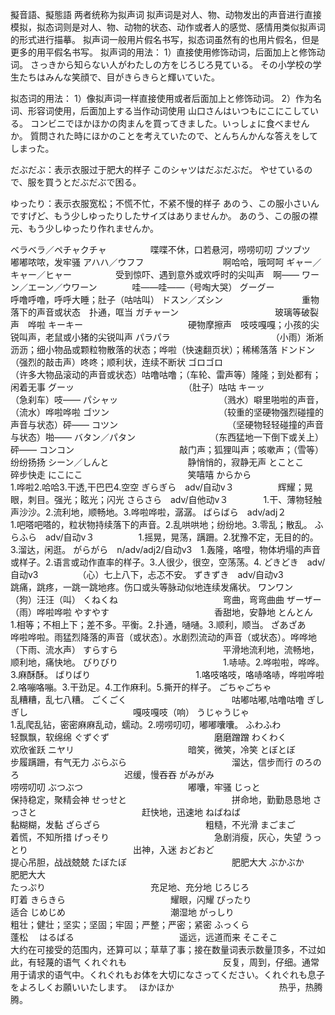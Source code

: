 擬音語、擬態語
两者统称为拟声词
拟声词是对人、物、动物发出的声音进行直接模拟，拟态词则是对人、物、动物的状态、动作或者人的感觉、感情用类似拟声词的形式进行描摹。
拟声词一般用片假名书写，拟态词虽然有的也用片假名，但是更多的用平假名书写。
拟声词的用法：
1）直接使用修饰动词，后面加上と修饰动词。
さっきから知らない人がわたしの方をじろじろ見ている。
その小学校の学生たちはみんな笑顔で、目がきらきらと輝いていた。

拟态词的用法：
1）像拟声词一样直接使用或者后面加上と修饰动词。
2）作为名词、形容词使用，后面加上する当作动词使用
山口さんはいつもにこにこしている。
コンビニでほかほかの肉まんを買ってきました。いっしょに食べませんか。
質問された時にほかのことを考えていたので、とんちんかんな答えをしてしまった。  

だぶだぶ：表示衣服过于肥大的样子
このシャツはだぶだぶだ。
やせているので、服を買うとだぶだぶで困る。

ゆったり：表示衣服宽松；不慌不忙，不紧不慢的样子
あのう、この服小さいんですげど、もう少しゆったりしたサイズはありませんか。
あのう、この服の襟元、もう少しゆったり作れませんか。

ベラベラ／ペチャクチャ　　　　　喋喋不休，口若悬河，唠唠叨叨
ブツブツ　　　　　　　　　　　　嘟嘟哝哝，发牢骚
アハハ／ウフフ　　　　　　　　　啊哈哈，哦呵呵
ギャー／キャー／ヒャー　　　　　受到惊吓、遇到意外或欢呼时的尖叫声　啊——
ワーン／エーン／ウワーン　　　　哇——哇——（号啕大哭）
グーグー　　　　　　　　　　　　呼噜呼噜，呼呼大睡；肚子（咕咕叫）
ドスン／ズシン　　　　　　　　　重物落下的声音或状态　扑通，哐当
ガチャーン　　　　　　　　　　　玻璃等破裂声　哗啦
キーキー　　　　　　　　　　　　硬物摩擦声　吱吱嘎嘎；小孩的尖锐叫声，老鼠或小猪的尖锐叫声
パラパラ　　　　　　　　　　　　（小雨）淅淅沥沥；细小物品或颗粒物散落的状态；哗啦（快速翻页状）；稀稀落落
ドンドン　　　　　　　　　　　　（强烈的敲击声）咚咚；顺利状，连续不断状
ゴロゴロ　　　　　　　　　　　　（许多大物品滚动的声音或状态）咕噜咕噜；（车轮、雷声等）隆隆；到处都有；闲着无事
グーッ　　　　　　　　　　　　　（肚子）咕咕
キーッ　　　　　　　　　　　　　（急刹车）吱——
パシャッ　　　　　　　　　　　　（溅水）噼里啪啦的声音，（流水）哗啦哗啦
ゴツン　　　　　　　　　　　　　（较重的坚硬物强烈碰撞的声音与状态）砰——
コツン　　　　　　　　　　　　　（坚硬物轻轻碰撞的声音与状态）啪——
バタン／パタン　　　　　　　　　（东西猛地一下倒下或关上）砰——
コンコン　　　　　　　　　　　　敲门声；狐狸叫声；咳嗽声；（雪等）纷纷扬扬
シーン／しんと　　　　　　　　　静悄悄的，寂静无声
とことこ　　　　　　　　　　　　碎步快走
にこにこ　　　　　　　　　　　　笑嘻嘻
からから　　　　　　　　　　　　1.哗啦2.哈哈3.干透,干巴巴4.空空
ぎらぎら　adv/自动v３　　　　　辉耀；晃眼，刺目。强光；眩光；闪光
さらさら　adv/自他动v３　　　　1.干、薄物轻触声沙沙。2.流利地，顺畅地。3.哗啦哗啦，潺潺。
ばらばら　adv/adj２　　　　　　1.吧嗒吧嗒的，粒状物持续落下的声音。2.乱哄哄地；纷纷地。3.零乱；散乱。
ふらふら　adv/自动v３　　　　　1.摇晃，晃荡，蹒跚。2.犹豫不定，无目的的。3.溜达，闲逛。
がらがら　n/adv/adj2/自动v3　1.轰隆，咯噔，物体坍塌的声音或样子。2.语言或动作直率的样子。3.人很少，很空，空荡荡。4.
どきどき　adv/自动v3　　　　　（心）七上八下，忐忑不安。
ずきずき　adv/自动v3　　　　　　跳痛，跳疼，一跳一跳地疼。伤口或头等脉动似地连续发痛状。
ワンワン　　                （狗）汪汪（叫）
くねくね　　　　　　　　　　　　弯曲，弯弯曲曲
ザーザー　　　　　　　　　　　　（雨）哗啦哗啦
やすやす　　　　　　　　　　　　香甜地，安静地
とんとん　　　　　　　　　　　　1.相等；不相上下；差不多。平衡。2.扑通，嗵嗵。3.顺利，顺当。
ざあざあ　　　　　　　　　　　　哗啦哗啦。雨猛烈降落的声音（或状态）。水剧烈流动的声音（或状态）。哗哗地（下雨、流水声）
すらすら　　　　　　　　　　　　平滑地流利地，流畅地，顺利地，痛快地。
びりびり　　　　　　　　　　　　1.哧哧。2.哗啦啦，哗哗。3.麻酥酥。
ばりばり　　　　　　　　　　　　1.咯吱咯吱，咯哧咯哧，哗啦哗啦2.咯嘣咯嘣。3.干劲足。4.工作麻利。5.撕开的样子。
ごちゃごちゃ　　　　　　　　　　乱糟糟，乱七八糟。
ごくごく　　　　　　　　　　　　咕嘟咕嘟,咕噜咕噜
ぎしぎし　　　　　　　　　　　　嘎吱嘎吱（响）
うじゃうじゃ　　　　　　　　　　1.乱爬乱钻，密密麻麻乱动，蠕动。2.唠唠叨叨，嘟嘟囔囔。
ふわふわ　　　　　　　　　　　　轻飘飘，软绵绵
ぐずぐず　　　　　　　　　　　　磨磨蹭蹭
わくわく　　　　　　　　　　　　欢欣雀跃
ニヤリ　　　　　　　　　　　　　暗笑，微笑，冷笑
とぼとぼ　　　　　　　　　　　　步履蹒跚，有气无力
ぶらぶら　　　　　　　　　　　　溜达，信步而行
のろのろ　　　　　　　　　　　　迟缓，慢吞吞
がみがみ　　　　　　　　　　　　唠唠叨叨
ぶつぶつ　　　　　　　　　　　　嘟囔，牢骚
じっと　　　　　　　　　　　　　保持稳定，聚精会神
せっせと　　　　　　　　　　　　拼命地，勤勤恳恳地
さっさと　　　　　　　　　　　　赶快地，迅速地
ねばねば　　　　　　　　　　　　黏糊糊，发黏
ざらざら　　　　　　　　　　　　粗糙，不光滑
まごまご　　　　　　　　　　　　着慌，不知所措
げっそり　　　　　　　　　　　　急剧消瘦，灰心，失望
うっとり　　　　　　　　　　　　出神，入迷
おどおど　　　　　　　　　　　　提心吊胆，战战兢兢
たぼたぼ　　　　　　　　　　　　肥肥大大
ぶかぶか　　　　　　　　　　　　肥肥大大    
たっぷり　　　　　　　　　　　　充足地、充分地
じろじろ　　　　　　　　　　　　盯着
きらきら　　　　　　　　　　　　耀眼，闪耀
ぴったり　　　　　　　　　　　　适合
じめじめ　　　　　　　　　　　　潮湿地
がっしり　　　　　　　　　　　　粗壮；健壮；坚实；坚固；牢固；严整；严密；紧密
ふっくら　　　　　　　　　　　　蓬松　
はるばる　　　　　　　　　　　　遥远，远道而来
そこそこ　　　　　　　　　　　　大约在可接受的范围内，还算可以；草草了事；接在数量词表示数量顶多，不过如此，有轻蔑的语气
くれぐれも　　　　　　　　　　　反复，周到，仔细。通常用于请求的语气中。くれぐれもお体を大切になさってください。くれぐれも息子をよろしくお願いいたします。　
ほかほか　　　　　　　　　　　　热乎，热腾腾。